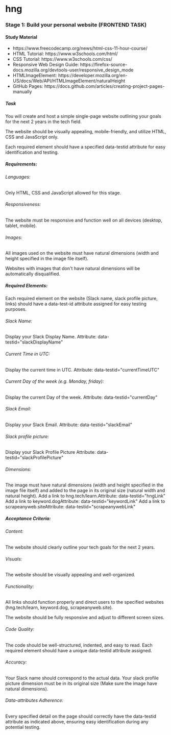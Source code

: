 # hng

### Stage 1: Build your personal website (FRONTEND TASK)

#### Study Material

<ul>

<li>https://www.freecodecamp.org/news/html-css-11-hour-course/</li>
<li>HTML Tutorial: https://www.w3schools.com/html/</li>
<li>CSS Tutorial: https://www.w3schools.com/css/</li>
<li>Responsive Web Design Guide: https://firefox-source-docs.mozilla.org/devtools-user/responsive_design_mode</li>
<li>HTMLImageElement: https://developer.mozilla.org/en-US/docs/Web/API/HTMLImageElement/naturalHeight</li>
<li>GitHub Pages: https://docs.github.com/articles/creating-project-pages-manually</li>

</ul>

##### Task

You will create and host a simple single-page website outlining your goals for the next 2 years in the tech field.

The website should be visually appealing, mobile-friendly, and utilize HTML, CSS and JavaScript only.

Each required element should have a specified data-testid attribute for easy identification and testing.

##### Requirements:

###### Languages:

Only HTML, CSS and JavaScript allowed for this stage.

###### Responsiveness:

<p>The website must be responsive and function well on all devices (desktop, tablet, mobile).</p>

###### Images:

All images used on the website must have natural dimensions (width and height specified in the image file itself).

Websites with images that don't have natural dimensions will be automatically disqualified.

##### Required Elements:

Each required element on the website (Slack name, slack profile picture, links) should have a data-test-id attribute assigned for easy testing purposes.

###### Slack Name:

Display your Slack Display Name.
Attribute: data-testid="slackDisplayName"

###### Current Time in UTC:

Display the current time in UTC.
Attribute: data-testid="currentTimeUTC"

###### Current Day of the week (e.g. Monday, friday):

Display the current Day of the week.
Attribute: data-testid="currentDay"

###### Slack Email:

Display your Slack Email.
Attribute: data-testid="slackEmail"

###### Slack profile picture:

Display your Slack Profile Picture
Attribute: data-testid="slackProfilePicture"

###### Dimensions:

The image must have natural dimensions (width and height specified in the image file itself) and added to the page in its original size (natural width and natural height).
Add a link to hng.tech/learn.Attribute: data-testid="hngLink"
Add a link to keyword.dogAttribute: data-testid="keywordLink"
Add a link to scrapeanyweb.siteAttribute: data-testid="scrapeanywebLink"

##### Acceptance Criteria:

###### Content:

The website should clearly outline your tech goals for the next 2 years.

###### Visuals:

The website should be visually appealing and well-organized.

###### Functionality:

All links should function properly and direct users to the specified websites (hng.tech/learn, keyword.dog, scrapeanyweb.site).

The website should be fully responsive and adjust to different screen sizes.

###### Code Quality:

The code should be well-structured, indented, and easy to read.
Each required element should have a unique data-testid attribute assigned.

###### Accuracy:

Your Slack name should correspond to the actual data.
Your slack profile picture dimension must be in its original size (Make sure the image have natural dimensions).

###### Data-attributes Adherence:

Every specified detail on the page should correctly have the data-testid attribute as indicated above, ensuring easy identification during any potential testing.
